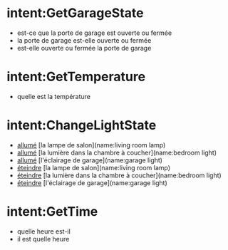 # intent:GetGarageState
- est-ce que la porte de garage est ouverte ou fermée
- la porte de garage est-elle ouverte ou fermée
- est-elle ouverte ou fermée la porte de garage

# intent:GetTemperature
- quelle est la température

# intent:ChangeLightState
- [allumé](state:on) [la lampe de salon](name:living room lamp)
- [allumé](state:on) [la lumière dans la chambre à coucher](name:bedroom light)
- [allumé](state:on) [l'éclairage de garage](name:garage light)
- [éteindre](state:off) [la lampe de salon](name:living room lamp)
- [éteindre](state:off) [la lumière dans la chambre à coucher](name:bedroom light)
- [éteindre](state:off) [l'éclairage de garage](name:garage light)

# intent:GetTime
- quelle heure est-il
- il est quelle heure

